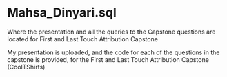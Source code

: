 # Mahsa_Dinyari.sql
Where the presentation and all the queries to the Capstone questions are located for First and Last Touch Attribution Capstone

My presentation is uploaded, and the code for each of the questions in the capstone is provided, for the First and Last Touch Attribution Capstone (CoolTShirts)
